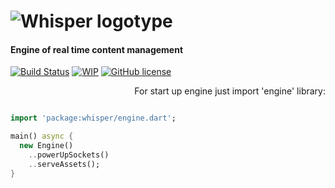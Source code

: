 ![Whisper logotype](https://raw.githubusercontent.com/Rasarts/Whisper/master/web/assets/logotype/whisper_logotype_red.png)
================
#### Engine of real time content management

[![Build Status](https://img.shields.io/travis/Rasarts/Whisper/master.svg?style=flat-square)](https://travis-ci.org/Rasarts/Whisper) [![WIP](https://img.shields.io/badge/Work%20in%20progress-4%25-red.svg?style=flat-square)](https://github.com/Rasarts/Whisper) [![GitHub license](https://img.shields.io/badge/license-MIT-blue.svg?style=flat-square)](https://raw.githubusercontent.com/Rasarts/Whisper/master/LICENSE)

<p style=" text-align: right">
  For start up engine just import 'engine' library:
</p>

```dart

import 'package:whisper/engine.dart';

main() async {
  new Engine()
    ..powerUpSockets()
    ..serveAssets();
}

```